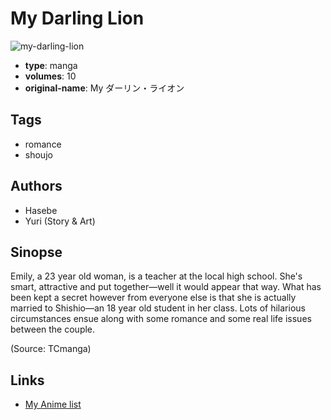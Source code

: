 # My Darling Lion

![my-darling-lion](https://cdn.myanimelist.net/images/manga/2/7277.jpg)

-   **type**: manga
-   **volumes**: 10
-   **original-name**: My ダーリン・ライオン

## Tags

-   romance
-   shoujo

## Authors

-   Hasebe
-   Yuri (Story & Art)

## Sinopse

Emily, a 23 year old woman, is a teacher at the local high school. She's smart, attractive and put together—well it would appear that way. What has been kept a secret however from everyone else is that she is actually married to Shishio—an 18 year old student in her class. Lots of hilarious circumstances ensue along with some romance and some real life issues between the couple.

(Source: TCmanga)

## Links

-   [My Anime list](https://myanimelist.net/manga/5684/My_Darling_Lion)
